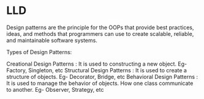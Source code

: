 # LLD
Design patterns are the principle for the OOPs that provide best practices, ideas, and methods that programmers can use to create scalable, reliable, and maintainable software systems.

Types of Design Patterns:

Creational Design Patterns : It is used to constructing a new object. Eg- Factory, Singleton, etc
Structural Design Patterns : It is used to create a structure of objects. Eg- Decorator, Bridge, etc
Behavioral Design Patterns : It is used to manage the behavior of objects. How one class communicate to another. Eg- Observer, Strategy, etc
